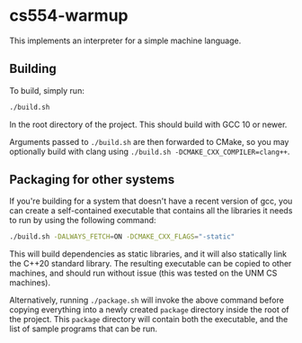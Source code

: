 # cs554-warmup

This implements an interpreter for a simple machine language.

## Building

To build, simply run:
```bash
./build.sh
```
In the root directory of the project. This should build with GCC 10 or newer.

Arguments passed to `./build.sh` are then forwarded to CMake, so you may 
optionally build with clang using `./build.sh -DCMAKE_CXX_COMPILER=clang++`. 

## Packaging for other systems

If you're building for a system that doesn't have a recent version of gcc,
you can create a self-contained executable that contains all the libraries it
needs to run by using the following command:

```bash
./build.sh -DALWAYS_FETCH=ON -DCMAKE_CXX_FLAGS="-static"
```

This will build dependencies as static libraries, and it will also statically link the C++20 standard library. The resulting executable can be copied to other
machines, and should run without issue (this was tested on the UNM CS machines).

Alternatively, running `./package.sh` will invoke the above command before
copying everything into a newly created `package` directory inside the root of
the project. This `package` directory will contain both the executable, and
the list of sample programs that can be run.
